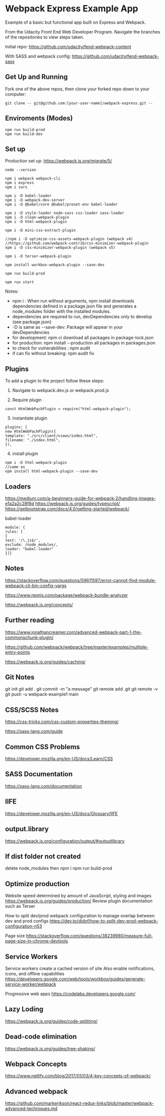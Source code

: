# Webpack Express Example App

Example of a basic but functional app built on Express and Webpack.

From the Udacity Front End Web Developer Program. Navigate the branches of the repositories to view steps taken.

Initial repo:
https://github.com/udacity/fend-webpack-content

With SASS and webpack config:
https://github.com/udacity/fend-webpack-sass

## Get Up and Running

Fork one of the above repos, then clone your forked repo down to your computer:

```
git clone -- git@github.com:[your-user-name]/webpack-express.git --

```

## Enviroments (Modes)

```
npm run build-prod
npm run build-dev
```

## Set up

Production set up: https://webpack.js.org/migrate/5/

```
node --version

npm i webpack webpack-cli
npm i express
npm i cors

npm i -D babel-loader
npm i -D webpack-dev-server
npm i -D @babel/core @babel/preset-env babel-loader

npm i -D style-loader node-sass css-loader sass-loader
npm i -D clean-webpack-plugin
npm i -D html-webpack-plugin

npm i -D mini-css-extract-plugin

//npm i -D optimize-css-assets-webpack-plugin (webpack v4)
//https://github.com/webpack-contrib/css-minimizer-webpack-plugin
npm i -D css-minimizer-webpack-plugin (webpack v5)

npm i -D terser-webpack-plugin

npm install workbox-webpack-plugin --save-dev

npm run build-prod

npm run start
```

Notes:

- npm i : When run without arguments, npm install downloads dependencies defined in a package.json file and generates a node_modules folder with the installed modules.
- dependencies are required to run, devDependencies only to develop (see package.json)
- -D is same as --save-dev: Package will appear in your devDependencies
- for development: npm ci download all packages in package-lock.json
- for production: npm install --production all packages in packages.json
- to check for vulnerabilities : npm audit
- if can fix without breaking: npm audit fix

## Plugins

To add a plugin to the project follow these steps:

1. Navigate to webpack.dev.js or webpack.prod.js

2. Require plugin

```
const HtmlWebPackPlugin = require("html-webpack-plugin");
```

3. instantiate plugin

```
plugins: [
new HtmlWebPackPlugin({
template: "./src/client/views/index.html",
filename: "./index.html",
}),
```

4. install plugin

```
npm i -D html-webpack-plugin
//same as
npm install html-webpack-plugin --save-dev
```

## Loaders

https://medium.com/a-beginners-guide-for-webpack-2/handling-images-e1a2a2c28f8d
https://webpack.js.org/guides/typescript/
https://getbootstrap.com/docs/4.0/getting-started/webpack/

babel-loader

```
module: {
rules: [
{
test: '/\.js$/',
exclude: /node_modules/,
loader: "babel-loader"
}]}
```

## Notes

https://stackoverflow.com/questions/59611597/error-cannot-find-module-webpack-cli-bin-config-yargs

https://www.npmjs.com/package/webpack-bundle-analyzer

https://webpack.js.org/concepts/

## Further reading

https://www.jonathancreamer.com/advanced-webpack-part-1-the-commonschunk-plugin/

https://github.com/webpack/webpack/tree/master/examples/multiple-entry-points

https://webpack.js.org/guides/caching/

## Git Notes

git init
git add .
git commit -m "a message"
git remote add <project nickname> <project URL>.git
git remote -v
git push -u webpack-example1 main

## CSS/SCSS Notes

https://css-tricks.com/css-custom-properties-theming/

https://sass-lang.com/guide

## Common CSS Problems

https://developer.mozilla.org/en-US/docs/Learn/CSS

## SASS Documentation

https://sass-lang.com/documentation

## IIFE

https://developer.mozilla.org/en-US/docs/Glossary/IIFE

## output.library

https://webpack.js.org/configuration/output/#outputlibrary

## If dist folder not created

delete node_modules then
npm i
npm run build-prod

## Optimize production

Website speed determined by amount of JavaScript, styling and images
https://webpack.js.org/guides/production/
Review plugin documentation such as Terser

How to split dev/prod webpack configuration to manage overlap between dev and prod configs
https://dev.to/didof/how-to-split-dev-prod-webpack-configuration-n53

Page size
https://stackoverflow.com/questions/38239980/measure-full-page-size-in-chrome-devtools

## Service Workers

Service workers create a cached version of site
Also enable notifications, icons, and offline capabilities
https://developers.google.com/web/tools/workbox/guides/generate-service-worker/webpack

Progressive web apps
https://codelabs.developers.google.com/

## Lazy Loding

https://webpack.js.org/guides/code-splitting/

## Dead-code elimination

https://webpack.js.org/guides/tree-shaking/

## Webpack Concepts

https://www.netlify.com/blog/2017/01/03/4-key-concepts-of-webpack/

## Advanced webpack

https://github.com/markerikson/react-redux-links/blob/master/webpack-advanced-techniques.md

```

```
